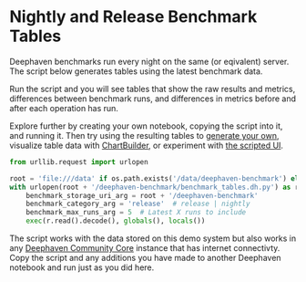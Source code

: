 # Nightly and Release Benchmark Tables

Deephaven benchmarks run every night on the same (or eqivalent) server. The script below
generates tables using the latest benchmark data.

Run the script and you will see tables that show the raw results and metrics,
differences between benchmark runs, and differences in metrics before and after
each operation has run.

Explore further by creating your own notebook, copying the script into it, and
running it. Then try using the resulting tables to
[generate your own](https://deephaven.io/core/docs/reference/cheat-sheets/cheat-sheet/),
visualize table data
with [ChartBuilder](https://deephaven.io/core/docs/how-to-guides/user-interface/chart-builder/),
or experiment with [the scripted UI](https://deephaven.io/core/docs/how-to-guides/plotting/category/).

```python
from urllib.request import urlopen

root = 'file:///data' if os.path.exists('/data/deephaven-benchmark') else 'https://storage.googleapis.com'
with urlopen(root + '/deephaven-benchmark/benchmark_tables.dh.py') as r:
    benchmark_storage_uri_arg = root + '/deephaven-benchmark'
    benchmark_category_arg = 'release'  # release | nightly
    benchmark_max_runs_arg = 5  # Latest X runs to include
    exec(r.read().decode(), globals(), locals())
```

The script works with the data stored on this demo system but also works in any
[Deephaven Community Core](https://deephaven.io/core/docs/) instance that has
internet connectivty. Copy the script and any additions you have made to another
Deephaven notebook and run just as you did here.

